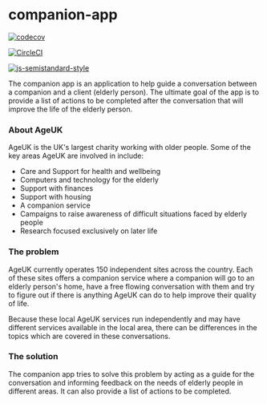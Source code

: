 # companion-app

[![codecov](https://codecov.io/gh/ageuk/companion-app/branch/master/graph/badge.svg)](https://codecov.io/gh/ageuk/companion-app)

[![CircleCI](https://circleci.com/gh/ageuk/companion-app/tree/master.svg?style=svg)](https://circleci.com/gh/ageuk/companion-app/tree/master)  

[![js-semistandard-style](https://img.shields.io/badge/code%20style-semistandard-brightgreen.svg?style=flat-square)](https://github.com/Flet/semistandard)

The companion app is an application to help guide a conversation between a
companion and a client (elderly person). The ultimate goal of the app is to
provide a list of actions to be completed after the conversation that will
improve the life of the elderly person.

### About AgeUK

AgeUK is the UK's largest charity working with older people. Some of the key
areas AgeUK are involved in include:

+ Care and Support for health and wellbeing
+ Computers and technology for the elderly
+ Support with finances
+ Support with housing
+ A companion service
+ Campaigns to raise awareness of difficult situations faced by elderly people
+ Research focused exclusively on later life

### The problem

AgeUK currently operates 150 independent sites across the country. Each of these
sites offers a companion service where a companion will go to an elderly
person's home, have a free flowing conversation with them and try to figure out
if there is anything AgeUK can do to help improve their quality of life.

Because these local AgeUK services run independently and may have different
services available in the local area, there can be differences in the topics
which are covered in these conversations.

### The solution

The companion app tries to solve this problem by acting as a guide for the
conversation and informing feedback on the needs of elderly people in
different areas. It can also provide a list of actions to be completed.
